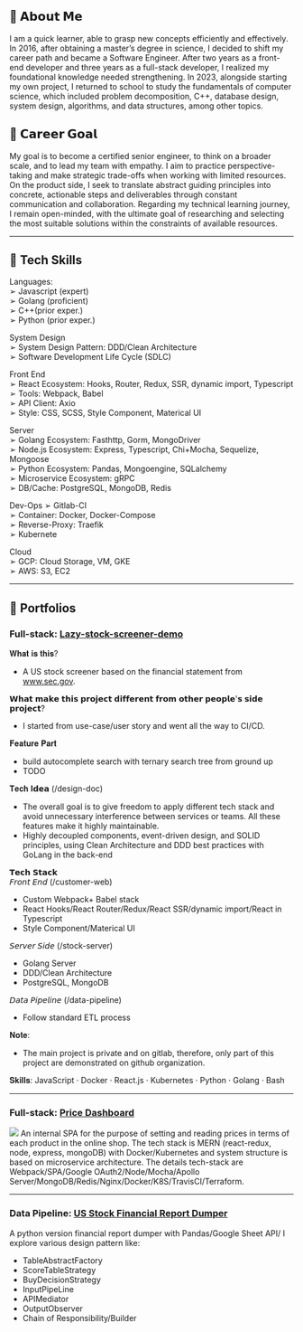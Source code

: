 ## 👋 𝗔𝗯𝗼𝘂𝘁 𝗠𝗲
I am a quick learner, able to grasp new concepts efficiently and effectively. In 2016, after obtaining a master’s degree in science, I decided to shift my career path and became a Software Engineer. After two years as a front-end developer and three years as a full-stack developer, I realized my foundational knowledge needed strengthening. In 2023, alongside starting my own project, I returned to school to study the fundamentals of computer science, which included problem decomposition, C++, database design, system design, algorithms, and data structures, among other topics.

## 🤟 𝗖𝗮𝗿𝗲𝗲𝗿 𝗚𝗼𝗮𝗹
My goal is to become a certified senior engineer, to think on a broader scale, and to lead my team with empathy. I aim to practice perspective-taking and make strategic trade-offs when working with limited resources. On the product side, I seek to translate abstract guiding principles into concrete, actionable steps and deliverables through constant communication and collaboration. Regarding my technical learning journey, I remain open-minded, with the ultimate goal of researching and selecting the most suitable solutions within the constraints of available resources.

<!--
**DanielLin9406/DanielLin9406** is a ✨ _special_ ✨ repository because its `README.md` (this file) appears on your GitHub profile.

Here are some ideas to get you started:

- 🔭 I’m currently working on ...
- 🌱 I’m currently learning ...
- 👯 I’m looking to collaborate on ...
- 🤔 I’m looking for help with ...
- 💬 Ask me about ...
- 📫 How to reach me: ...
- 😄 Pronouns: ...
- ⚡ Fun fact: ...
-->
---
## 🧠  Tech Skills

Languages:  
➢ Javascript (expert)  
➢ Golang (proficient)  
➢ C++(prior exper.)  
➢ Python (prior exper.)

System Design  
➢ System Design Pattern: DDD/Clean Architecture  
➢ Software Development Life Cycle (SDLC)  

Front End  
➢ React Ecosystem: Hooks, Router, Redux, SSR, dynamic import, Typescript  
➢ Tools: Webpack, Babel  
➢ API Client: Axio  
➢ Style: CSS, SCSS, Style Component, Materical UI  
 
Server  
➢ Golang Ecosystem: Fasthttp, Gorm, MongoDriver  
➢ Node.js Ecosystem: Express, Typescript, Chi+Mocha, Sequelize, Mongoose  
➢ Python Ecosystem: Pandas, Mongoengine, SQLalchemy  
➢ Microservice Ecosystem: gRPC  
➢ DB/Cache: PostgreSQL, MongoDB, Redis  

Dev-Ops
➢ Gitlab-CI  
➢ Container: Docker, Docker-Compose  
➢ Reverse-Proxy: Traefik  
➢ Kubernete  

Cloud  
➢ GCP: Cloud Storage, VM, GKE   
➢ AWS: S3, EC2  

---

## 📂 Portfolios
### Full-stack: [Lazy-stock-screener-demo](https://github.com/lazy-stock-screener-demo)

𝐖𝐡𝐚𝐭 𝐢𝐬 𝐭𝐡𝐢𝐬?  
- A US stock screener based on the financial statement from www.sec.gov.

𝗪𝗵𝗮𝘁 𝗺𝗮𝗸𝗲 𝘁𝗵𝗶𝘀 𝗽𝗿𝗼𝗷𝗲𝗰𝘁 𝗱𝗶𝗳𝗳𝗲𝗿𝗲𝗻𝘁 𝗳𝗿𝗼𝗺 𝗼𝘁𝗵𝗲𝗿 𝗽𝗲𝗼𝗽𝗹𝗲'𝘀 𝘀𝗶𝗱𝗲 𝗽𝗿𝗼𝗷𝗲𝗰𝘁?   
- I started from use-case/user story and went all the way to CI/CD. 

𝐅𝐞𝐚𝐭𝐮𝐫𝐞 𝐏𝐚𝐫𝐭  
- build autocomplete search with ternary search tree from ground up
- TODO

𝐓𝐞𝐜𝐡 𝐈𝗱𝗲𝗮 (/design-doc)  
- The overall goal is to give freedom to apply different tech stack and avoid unnecessary interference between services or teams. All these features make it highly maintainable.
- Highly decoupled components, event-driven design, and SOLID principles, using Clean Architecture and DDD best practices with GoLang in the back-end
  
𝗧𝗲𝗰𝗵 𝗦𝘁𝗮𝗰𝗸  
𝘍𝘳𝘰𝘯𝘵 𝘌𝘯𝘥 (/customer-web)  
- Custom Webpack+ Babel stack  
- React Hooks/React Router/Redux/React SSR/dynamic import/React in Typescript  
- Style Component/Materical UI 
  
𝘚𝘦𝘳𝘷𝘦𝘳 𝘚𝘪𝘥𝘦 (/stock-server)  
- Golang Server  
- DDD/Clean Architecture  
- PostgreSQL, MongoDB  
  
𝘋𝘢𝘵𝘢 𝘗𝘪𝘱𝘦𝘭𝘪𝘯𝘦 (/data-pipeline)  
- Follow standard ETL process

𝐍𝐨𝐭𝐞:
- The main project is private and on gitlab, therefore, only part of this project are demonstrated on github organization.

𝐒𝐤𝐢𝐥𝐥𝐬: JavaScript · Docker · React.js · Kubernetes · Python · Golang · Bash

---

### Full-stack: [Price Dashboard](https://github.com/DanielLin9406/fullstack-priceDashboard)
![](https://camo.githubusercontent.com/7568e4065731762af6316c308f71e03214008b27bd35b20064bc328f17ead31d/68747470733a2f2f692e696d6775722e636f6d2f7241664a4456462e706e67)
An internal SPA for the purpose of setting and reading prices in terms of each product in the online shop. The tech stack is MERN (react-redux, node, express, mongoDB) with Docker/Kubernetes and system structure is based on microservice architecture. The details tech-stack are Webpack/SPA/Google OAuth2/Node/Mocha/Apollo Server/MongoDB/Redis/Nginx/Docker/K8S/TravisCI/Terraform.

---

### Data Pipeline: [US Stock Financial Report Dumper](https://github.com/DanielLin9406/worker-financialReportScreenr)
A python version financial report dumper with Pandas/Google Sheet API/
I explore various design pattern like: 
  * TableAbstractFactory
  * ScoreTableStrategy
  * BuyDecisionStrategy
  * InputPipeLine
  * APIMediator
  * OutputObserver
  * Chain of Responsibility/Builder
